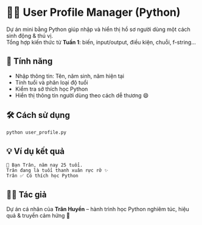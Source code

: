 # 🧑‍💻 User Profile Manager (Python)

Dự án mini bằng Python giúp nhập và hiển thị hồ sơ người dùng một cách sinh động & thú vị.  
Tổng hợp kiến thức từ **Tuần 1**: biến, input/output, điều kiện, chuỗi, f-string...

## 🚀 Tính năng
- Nhập thông tin: Tên, năm sinh, năm hiện tại
- Tính tuổi và phân loại độ tuổi
- Kiểm tra sở thích học Python
- Hiển thị thông tin người dùng theo cách dễ thương 😄

## 🛠 Cách sử dụng

```bash
python user_profile.py
```

## 💡 Ví dụ kết quả

```
📄 Bạn Trân, năm nay 25 tuổi.
Trân đang là tuổi thanh xuân rực rỡ ✨
Trân ✅ Có thích học Python
```

## 👩‍💻 Tác giả

Dự án cá nhân của **Trân Huyền** – hành trình học Python nghiêm túc, hiệu quả & truyền cảm hứng 🌱

